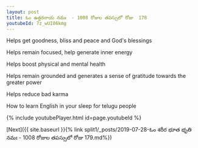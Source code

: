 ```yaml
---
layout: post
title: ఓం ఉత్తరనాయ నమః  - 1008 రోజుల తపస్సులో రోజు  178
youtubeId: 7z_wUI06kmg
---
```

 
 
Helps get goodness, bliss and peace and God's blessings
 
Helps remain focused, help generate inner energy 
 
Helps boost physical and mental health 
 
Helps remain grounded and generates a sense of gratitude towards the greater power 
 
Helps reduce bad karma
 
How to learn English in your sleep for telugu people
 
 
 
 


{% include youtubePlayer.html id=page.youtubeId %}
 
[Next]({{ site.baseurl }}{% link split1/_posts/2019-07-28-ఓం శరీర భూత భృతి నమః  - 1008 రోజుల తపస్సులో రోజు  179.md%})
 
